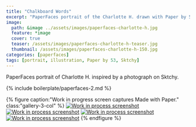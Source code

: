 ```yaml
---
title: "Chalkboard Words"
excerpt: "PaperFaces portrait of the Charlotte H. drawn with Paper by 53 on an iPad."
image: 
  path: &image ../assets/images/paperfaces-charlotte-h.jpg 
  feature: *image
  cover: true
  teaser: /assets/images/paperfaces-charlotte-h-teaser.jpg
  thumbnail: /assets/images/paperfaces-charlotte-h-150.jpg
categories: [paperfaces]
tags: [portrait, illustration, Paper by 53, Sktchy]
---
```


PaperFaces portrait of Charlotte H. inspired by a photograph on Sktchy.

{% include boilerplate/paperfaces-2.md %}

{% figure caption:"Work in progress screen captures Made with Paper." class:"gallery-3-col" %}
[![Work in process screenshot](/assets/images/paperfaces-charlotte-h-process-1-600.jpg)](/assets/images/paperfaces-charlotte-h-process-1-lg.jpg) [![Work in process screenshot](/assets/images/paperfaces-charlotte-h-process-2-600.jpg)](/assets/images/paperfaces-charlotte-h-process-2-lg.jpg) [![Work in process screenshot](/assets/images/paperfaces-charlotte-h-process-3-600.jpg)](/assets/images/paperfaces-charlotte-h-process-3-lg.jpg) [![Work in process screenshot](/assets/images/paperfaces-charlotte-h-process-4-600.jpg)](/assets/images/paperfaces-charlotte-h-process-4-lg.jpg)
{% endfigure %}
